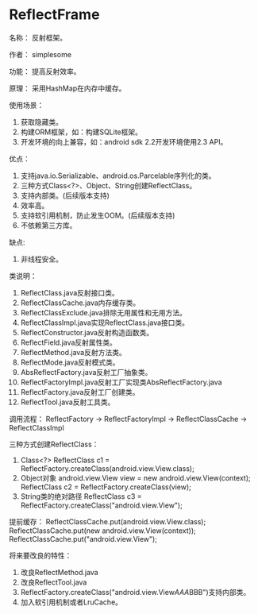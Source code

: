 # ReflectFrame

名称：
反射框架。

作者：
simplesome

功能：
提高反射效率。

原理：
采用HashMap在内存中缓存。

使用场景：
1) 获取隐藏类。
2) 构建ORM框架，如：构建SQLite框架。
3) 开发环境的向上兼容，如：android sdk 2.2开发环境使用2.3 API。

优点：
1) 支持java.io.Serializable、android.os.Parcelable序列化的类。
2) 三种方式Class<?>、Object、String创建ReflectClass。
3) 支持内部类。(后续版本支持)
4) 效率高。
5) 支持软引用机制，防止发生OOM。(后续版本支持)
6) 不依赖第三方库。

缺点:
1) 非线程安全。

类说明：
1) ReflectClass.java反射接口类。
2) ReflectClassCache.java内存缓存类。 
3) ReflectClassExclude.java排除无用属性和无用方法。
4) ReflectClassImpl.java实现ReflectClass.java接口类。
5) ReflectConstructor.java反射构造函数类。
6) ReflectField.java反射属性类。
7) ReflectMethod.java反射方法类。
8) ReflectMode.java反射模式类。
9) AbsReflectFactory.java反射工厂抽象类。
10) ReflectFactoryImpl.java反射工厂实现类AbsReflectFactory.java
11) ReflectFactory.java反射工厂创建类。
12) ReflectTool.java反射工具类。

调用流程：
ReflectFactory -> ReflectFactoryImpl -> ReflectClassCache -> ReflectClassImpl

三种方式创建ReflectClass：
1) Class<?>
ReflectClass c1 = ReflectFactory.createClass(android.view.View.class);
2) Object对象
android.view.View view = new android.view.View(context);
ReflectClass c2 = ReflectFactory.createClass(view);
3) String类的绝对路径
ReflectClass c3 = ReflectFactory.createClass("android.view.View");

提前缓存：
ReflectClassCache.put(android.view.View.class);
ReflectClassCache.put(new android.view.View(context));
ReflectClassCache.put("android.view.View");

将来要改良的特性：
1) 改良ReflectMethod.java
2) 改良ReflectTool.java
3) ReflectFactory.createClass("android.view.View$AAA$BBB")支持内部类。
4) 加入软引用机制或者LruCache。
